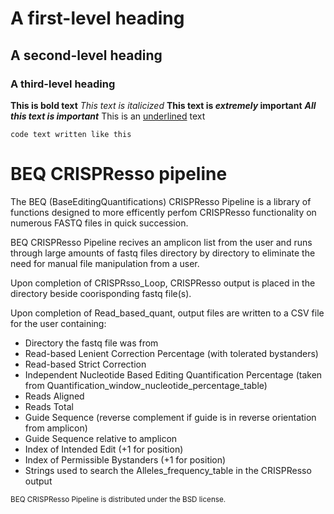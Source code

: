 # A first-level heading
## A second-level heading
### A third-level heading
**This is bold text**
_This text is italicized_
**This text is _extremely_ important**
***All this text is important***
This is an <ins>underlined</ins> text

```
code text written like this
```




# BEQ CRISPResso pipeline
The BEQ (BaseEditingQuantifications) CRISPResso Pipeline is a library of functions designed to more efficently perfom CRISPResso functionality on numerous FASTQ files in quick succession. 

BEQ CRISPResso Pipeline recives an amplicon list from the user and runs through large amounts of fastq files directory by directory to eliminate the need for manual file manipulation from a user. 

Upon completion of CRISPRsso_Loop, CRISPResso output is placed in the directory beside coorisponding fastq file(s).

Upon completion of Read_based_quant, output files are written to a CSV file for the user containing:
- Directory the fastq file was from
- Read-based Lenient Correction Percentage (with tolerated bystanders)
- Read-based Strict Correction
- Independent Nucleotide Based Editing Quantification Percentage (taken from Quantification_window_nucleotide_percentage_table)
- Reads Aligned
- Reads Total
- Guide Sequence (reverse complement if guide is in reverse orientation from amplicon)
- Guide Sequence relative to amplicon
- Index of Intended Edit (+1 for position)
- Index of Permissible Bystanders (+1 for position)
- Strings used to search the Alleles_frequency_table in the CRISPResso output

<sub>BEQ CRISPResso Pipeline is distributed under the BSD license.</sub>